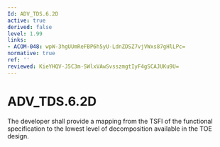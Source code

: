 ```yaml
---
Id: ADV_TDS.6.2D
active: true
derived: false
level: 1.99
links:
- ACOM-048: wpW-3hgUUmReFBP6h5yU-LdnZDSZ7vjVWxs87gHlLPc=
normative: true
ref: ''
reviewed: KieYHQV-J5C3m-SWlxVAwSvsszmgtIyF4gSCAJUKu9U=
---
```


# ADV_TDS.6.2D

The developer shall provide a mapping from the TSFI of the functional specification to the lowest level of decomposition available in the TOE design.